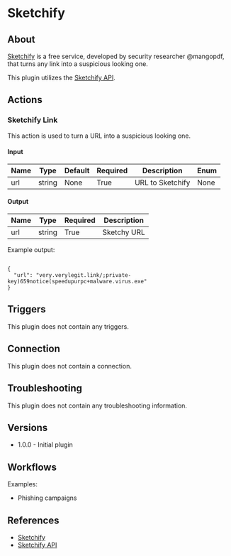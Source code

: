 
# Sketchify

## About

[Sketchify](https://verylegit.link/) is a free service, developed by security researcher @mangopdf, that turns any link into a suspicious looking one.

This plugin utilizes the [Sketchify API](https://github.com/defaultnamehere/verylegit.link).

## Actions

### Sketchify Link

This action is used to turn a URL into a suspicious looking one.

#### Input

|Name|Type|Default|Required|Description|Enum|
|----|----|-------|--------|-----------|----|
|url|string|None|True|URL to Sketchify|None|

#### Output

|Name|Type|Required|Description|
|----|----|--------|-----------|
|url|string|True|Sketchy URL|

Example output:

```

{
  "url": "very.verylegit.link/;private-key)659notice(speedupurpc+malware.virus.exe"
}

```

## Triggers

This plugin does not contain any triggers.

## Connection

This plugin does not contain a connection.

## Troubleshooting

This plugin does not contain any troubleshooting information.

## Versions

* 1.0.0 - Initial plugin

## Workflows

Examples:

* Phishing campaigns

## References

* [Sketchify](https://verylegit.link/)
* [Sketchify API](https://github.com/defaultnamehere/verylegit.link)
